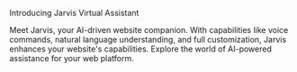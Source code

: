 Introducing Jarvis Virtual Assistant

Meet Jarvis, your AI-driven website companion. With capabilities like voice commands, natural language understanding, and full customization, Jarvis enhances your website's capabilities. Explore the world of AI-powered assistance for your web platform.